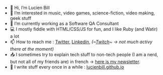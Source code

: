 - 👋 Hi, I’m Lucien Bill
- 👀 I’m interested in music, video games, science-fiction, video making, geek stuff
- 🔧 I’m currently working as a Software QA Consultant
- 💻 I mostly fiddle with HTML/CSS/JS for fun, and I like Ruby (and Watir) a lot
- 📫 How to reach me : [Twitter](https://twitter.com/BillyTheTroll/), [Linkedin](https://www.linkedin.com/in/lucien-bill-3906b043/), _(~[Twitch](https://www.twitch.tv/billyzetroll)~ -> not much activy there at the moment)_
- 📤 I sometimes try to explain tech stuff to non-tech people (I am a nerd, but not all of my friends are) in french -> [here is my newsletter](https://www.getrevue.co/profile/billythetroll).
- 📖 I write stuff every once in a while : [lucienbill.github.io](https://lucienbill.github.io/)

<!---
lucienbill/lucienbill is a ✨ special ✨ repository because its `README.md` (this file) appears on your GitHub profile.
You can click the Preview link to take a look at your changes.
--->
